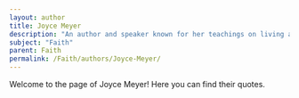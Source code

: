 ```yaml
---
layout: author
title: Joyce Meyer
description: "An author and speaker known for her teachings on living a life of faith, focusing on personal growth and spiritual empowerment."
subject: "Faith"
parent: Faith
permalink: /Faith/authors/Joyce-Meyer/
---
```


Welcome to the page of Joyce Meyer! Here you can find their quotes.
